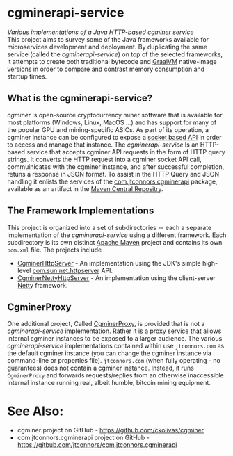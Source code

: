 # cgminerapi-service
*Various implementations of a Java HTTP-based cgminer service*  
This project aims to survey some of the Java frameworks available for microservices development and deployment.  By
duplicating the same service (called the *cgminerapi-service*) on top of the selected frameworks,
it attempts to create both traditional bytecode and [GraalVM](https://www.graalvm.org/) native-image versions
in order to compare and contrast memory consumption and startup times.
## What is the cgminerapi-service?
*cgminer* is open-source cryptocurrency miner software that is available for most platforms (Windows, Linux, MacOS ...)
and has support for many of the popular GPU and mining-specific ASICs.  As part of its operation,
a cgminer instance can be configured to expose a
[socket based API](https://github.com/ckolivas/cgminer/blob/v4.10.0/API-README) in order to
access and manage that instance.  The *cgminerapi-service* Is an HTTP-based service that accepts
cgminer API requests in the form of HTTP query strings.  It converts the HTTP request into a cgminer socket API call,
commuinicates with the cgminer instance, and after successful completion, retuns a response in JSON format.  To assist
in the HTTP Query and JSON handling it enlists the services of the
[com.jtconnors.cgminerapi](https://github.com/jtconnors/com.jtconnors.cgminerapi) package, available as an artifact in
the [Maven Central Repositry](https://mvnrepository.com/artifact/com.jtconnors/com.jtconnors.cgminerapi).
## The Framework Implementations
This project is organized into a set of subdirectories -- each a separate implementation of the *cgminerapi-service*
using a different framework. Each subdirectory is its
own distinct [Apache Maven](https://maven.apache.org/) project and contains its own ```pom.xml``` file.  The projects include
- [CgminerHttpServer](CgminerHttpServer) - An implementation using the JDK's simple high-level [com.sun.net.httpserver](https://docs.oracle.com/javase/8/docs/jre/api/net/httpserver/spec/com/sun/net/httpserver/package-summary.html) API.
- [CgminerNettyHttpServer](CgminerNettyHttpServer) - An implementation using the client-server [Netty](https://netty.io) framework.
## CgminerProxy
One additional project, Called [CgminerProxy](CgminerProxy), is provided that is not a *cgminerapi-service* implementation.
Rather it is a proxy service that allows internal cgminer instances to be exposed to a larger audience.
The various *cgminerapi-service* implementations contained within use ```jtconnors.com``` as the default cgminer instance
(you can change the cgminer instance via command-line or properties file). ```jtconnors.com```
(when fully operating - no guarantees) does not contain a cgminer instance.  Instead, it runs ```CgminerProxy```
and forwards requests/replies from an otherwise inaccessible internal instance running real, albeit humble, bitcoin mining equipment.
# See Also:
- cgminer project on GitHub - https://github.com/ckolivas/cgminer
- com.jtconnors.cgminerapi project on GitHub - https://gitbub.com/jtconnors/com.jtconnors.cgminerapi
